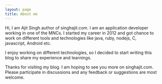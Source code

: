 ```yaml
---
layout: page
title: About me
---
```


Hi, I am Ajit Singh author of singhajit.com. I am an application developer working in one of the MNCs. I started my career in 2012 and got chance to work on different tools and technologies like java, ruby, nodejs, C, javascript, Android etc.

I enjoy working on different technologies, so I decided to start writing this blog to share my experience and learnings.

Thanks for visiting my blog. I am hoping to see you more on singhajit.com. Please participate in discussions and any feedback or suggestions are most welcome.
